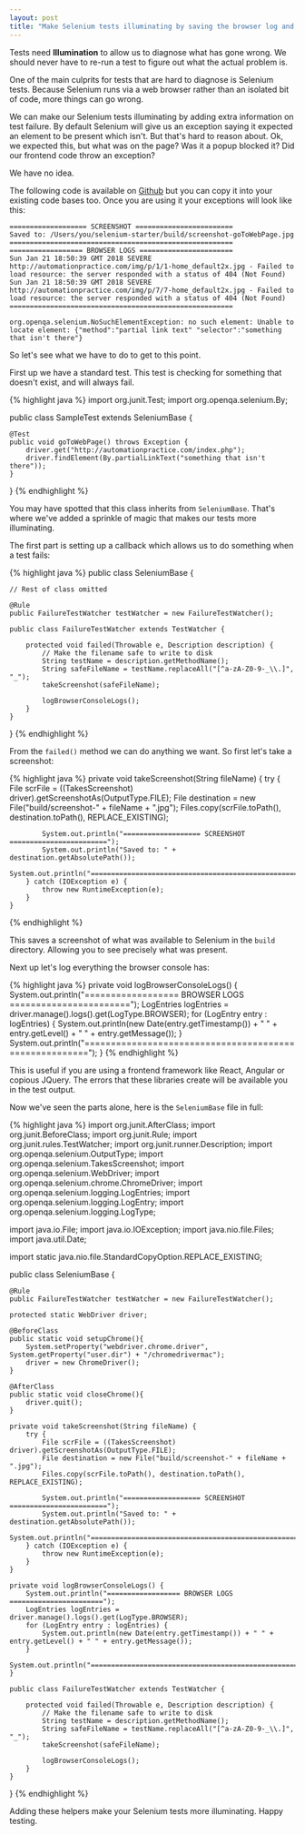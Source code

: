 ```yaml
---
layout: post
title: "Make Selenium tests illuminating by saving the browser log and a screenshot"
---
```


Tests need  __Illumination__ to allow us to diagnose what has gone wrong. We should never have to re-run a test to figure out what the actual problem is.

One of the main culprits for tests that are hard to diagnose is Selenium tests. Because Selenium runs via a web browser rather than an isolated bit of code, more things can go wrong.

We can make our Selenium tests illuminating by adding extra information on test failure. By default Selenium will give us an exception saying it expected an element to be present which isn't. But that's hard to reason about. Ok, we expected this, but what was on the page? Was it a popup blocked it? Did our frontend code throw an exception? 

We have no idea.

The following code is available on [Github](https://github.com/joejag/selenium-java-screenshot-browser-logs-on-failure) but you can copy it into your existing code bases too. Once you are using it your exceptions will look like this:

```
=================== SCREENSHOT ========================
Saved to: /Users/you/selenium-starter/build/screenshot-goToWebPage.jpg
=======================================================
================== BROWSER LOGS =======================
Sun Jan 21 18:50:39 GMT 2018 SEVERE http://automationpractice.com/img/p/1/1-home_default2x.jpg - Failed to load resource: the server responded with a status of 404 (Not Found)
Sun Jan 21 18:50:39 GMT 2018 SEVERE http://automationpractice.com/img/p/7/7-home_default2x.jpg - Failed to load resource: the server responded with a status of 404 (Not Found)
=======================================================

org.openqa.selenium.NoSuchElementException: no such element: Unable to locate element: {"method":"partial link text" "selector":"something that isn't there"}

```

So let's see what we have to do to get to this point.

First up we have a standard test. This test is checking for something that doesn't exist, and will always fail.

{% highlight java %}
import org.junit.Test;
import org.openqa.selenium.By;

public class SampleTest extends SeleniumBase {

    @Test
    public void goToWebPage() throws Exception {
        driver.get("http://automationpractice.com/index.php");
        driver.findElement(By.partialLinkText("something that isn't there"));
    }
}
 {% endhighlight %}

You may have spotted that this class inherits from `SeleniumBase`. That's where we've added a sprinkle of magic that makes our tests more illuminating.

The first part is setting up a callback which allows us to do something when a test fails:

{% highlight java %}
public class SeleniumBase {

    // Rest of class omitted

    @Rule
    public FailureTestWatcher testWatcher = new FailureTestWatcher();

    public class FailureTestWatcher extends TestWatcher {

        protected void failed(Throwable e, Description description) {
            // Make the filename safe to write to disk
            String testName = description.getMethodName();
            String safeFileName = testName.replaceAll("[^a-zA-Z0-9-_\\.]", "_");
            takeScreenshot(safeFileName);

            logBrowserConsoleLogs();
        }
    }
}
 {% endhighlight %}

From the `failed()` method we can do anything we want. So first let's take a screenshot:


{% highlight java %}
    private void takeScreenshot(String fileName) {
        try {
            File scrFile = ((TakesScreenshot) driver).getScreenshotAs(OutputType.FILE);
            File destination = new File("build/screenshot-" + fileName + ".jpg");
            Files.copy(scrFile.toPath(), destination.toPath(), REPLACE_EXISTING);

            System.out.println("=================== SCREENSHOT ========================");
            System.out.println("Saved to: " + destination.getAbsolutePath());
            System.out.println("=======================================================");
        } catch (IOException e) {
            throw new RuntimeException(e);
        }
    }
 {% endhighlight %}

This saves a screenshot of what was available to Selenium in the `build` directory. Allowing you to see precisely what was present.

Next up let's log everything the browser console has:

{% highlight java %}
    private void logBrowserConsoleLogs() {
        System.out.println("================== BROWSER LOGS =======================");
        LogEntries logEntries = driver.manage().logs().get(LogType.BROWSER);
        for (LogEntry entry : logEntries) {
            System.out.println(new Date(entry.getTimestamp()) + " " + entry.getLevel() + " " + entry.getMessage());
        }
        System.out.println("=======================================================");
    }
 {% endhighlight %}

This is useful if you are using a frontend framework like React, Angular or copious JQuery. The errors that these libraries create will be available you in the test output.

Now we've seen the parts alone, here is the `SeleniumBase` file in full:


{% highlight java %}
import org.junit.AfterClass;
import org.junit.BeforeClass;
import org.junit.Rule;
import org.junit.rules.TestWatcher;
import org.junit.runner.Description;
import org.openqa.selenium.OutputType;
import org.openqa.selenium.TakesScreenshot;
import org.openqa.selenium.WebDriver;
import org.openqa.selenium.chrome.ChromeDriver;
import org.openqa.selenium.logging.LogEntries;
import org.openqa.selenium.logging.LogEntry;
import org.openqa.selenium.logging.LogType;

import java.io.File;
import java.io.IOException;
import java.nio.file.Files;
import java.util.Date;

import static java.nio.file.StandardCopyOption.REPLACE_EXISTING;

public class SeleniumBase {

    @Rule
    public FailureTestWatcher testWatcher = new FailureTestWatcher();

    protected static WebDriver driver;

    @BeforeClass
    public static void setupChrome(){
        System.setProperty("webdriver.chrome.driver", System.getProperty("user.dir") + "/chromedrivermac");
        driver = new ChromeDriver();
    }

    @AfterClass
    public static void closeChrome(){
        driver.quit();
    }

    private void takeScreenshot(String fileName) {
        try {
            File scrFile = ((TakesScreenshot) driver).getScreenshotAs(OutputType.FILE);
            File destination = new File("build/screenshot-" + fileName + ".jpg");
            Files.copy(scrFile.toPath(), destination.toPath(), REPLACE_EXISTING);

            System.out.println("=================== SCREENSHOT ========================");
            System.out.println("Saved to: " + destination.getAbsolutePath());
            System.out.println("=======================================================");
        } catch (IOException e) {
            throw new RuntimeException(e);
        }
    }

    private void logBrowserConsoleLogs() {
        System.out.println("================== BROWSER LOGS =======================");
        LogEntries logEntries = driver.manage().logs().get(LogType.BROWSER);
        for (LogEntry entry : logEntries) {
            System.out.println(new Date(entry.getTimestamp()) + " " + entry.getLevel() + " " + entry.getMessage());
        }
        System.out.println("=======================================================");
    }

    public class FailureTestWatcher extends TestWatcher {

        protected void failed(Throwable e, Description description) {
            // Make the filename safe to write to disk
            String testName = description.getMethodName();
            String safeFileName = testName.replaceAll("[^a-zA-Z0-9-_\\.]", "_");
            takeScreenshot(safeFileName);

            logBrowserConsoleLogs();
        }
    }
}
 {% endhighlight %}

Adding these helpers make your Selenium tests more illuminating. Happy testing.
